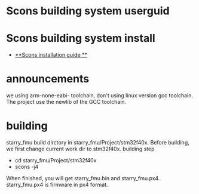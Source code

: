 Scons building system userguid
============================

# Scons building system install
- [**Scons installation guide **](https://www.rt-thread.org/document/site/rtthread-development-guide/rtthread-manual-doc/zh/1chapters/10-chapter_scons/)

# announcements
we using arm-none-eabi- toolchain, don't using linux version gcc toolchain. The project use the newlib of the GCC toolchain.

# building
starry_fmu build dirctory in starry_fmu/Project/stm32f40x. Before building, we first change current work dir to stm32f40x.
building step
- cd starry_fmu/Project/stm32f40x
- scons -j4

When finished, you will get starry_fmu.bin and starry_fmu.px4. starry_fmu.px4 is firmware in px4 format.


